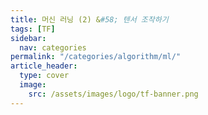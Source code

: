 ```yaml
---
title: 머신 러닝 (2) &#58; 텐서 조작하기
tags: [TF]
sidebar:
  nav: categories
permalink: "/categories/algorithm/ml/"
article_header:
  type: cover
  image:
    src: /assets/images/logo/tf-banner.png
---
```


<!--more-->

<br/>
